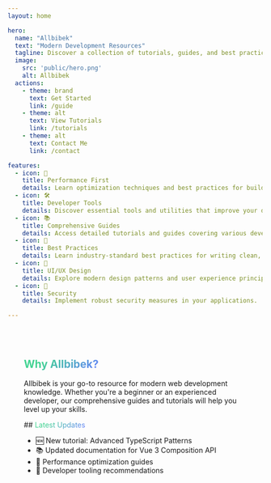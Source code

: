 ```yaml
---
layout: home

hero:
  name: "Allbibek"
  text: "Modern Development Resources"
  tagline: Discover a collection of tutorials, guides, and best practices for modern web development.
  image:
    src: 'public/hero.png'
    alt: Allbibek
  actions:
    - theme: brand
      text: Get Started
      link: /guide
    - theme: alt
      text: View Tutorials
      link: /tutorials
    - theme: alt
      text: Contact Me
      link: /contact

features:
  - icon: 🚀
    title: Performance First
    details: Learn optimization techniques and best practices for building high-performance applications.
  - icon: 🛠️
    title: Developer Tools
    details: Discover essential tools and utilities that improve your development workflow.
  - icon: 📚
    title: Comprehensive Guides
    details: Access detailed tutorials and guides covering various development topics.
  - icon: 🔧
    title: Best Practices
    details: Learn industry-standard best practices for writing clean, maintainable code.
  - icon: 🎨
    title: UI/UX Design
    details: Explore modern design patterns and user experience principles.
  - icon: 🔐
    title: Security
    details: Implement robust security measures in your applications.

---
```


<style>
:root {
  --vp-home-hero-name-color: transparent;
  --vp-home-hero-name-background: -webkit-linear-gradient(120deg, #bd34fe 30%, #41d1ff);
  --vp-home-hero-image-background-image: linear-gradient(-45deg, #bd34fe 50%, #4c09b9 50%);
  --vp-home-hero-image-filter: blur(40px);
}

@media (min-width: 640px) {
  :root {
    --vp-home-hero-image-filter: blur(56px);
  }
}

@media (min-width: 960px) {
  :root {
    --vp-home-hero-image-filter: blur(72px);
  }
}

.VPFeature {
  transition: transform 0.2s ease-in-out;
}

.VPFeature:hover {
  transform: translateY(-2px);
}

.title {
  background: -webkit-linear-gradient(315deg, #42d392 25%, #647eff);
  background-clip: text;
  -webkit-background-clip: text;
  -webkit-text-fill-color: transparent;
}

/* background: -webkit-linear-gradient(315deg, #a1c4fd, #c2e9fb); blue */
/* background: -webkit-linear-gradient(315deg, #9d50bb, #6e48aa); purple */
/* background: -webkit-linear-gradient(315deg, #f6d365, #fda085); gold */

.subtitle {
  background: -webkit-linear-gradient(315deg, #9d50bb, #6e48aa);
  background-clip: text;
  -webkit-background-clip: text;
  -webkit-text-fill-color: transparent;
}
</style>

<div class="vp-doc" style="padding: 2rem;">

## <span class="title">Why Allbibek?</span>

Allbibek is your go-to resource for modern web development knowledge. Whether you're a beginner or an experienced developer, our comprehensive guides and tutorials will help you level up your skills.

<FAQ />
## <span class="title">Latest Updates</span>

- 🆕 New tutorial: Advanced TypeScript Patterns
- 📚 Updated documentation for Vue 3 Composition API
- 🎯 Performance optimization guides
- 🔧 Developer tooling recommendations

</div>
